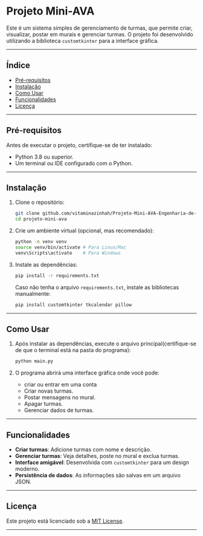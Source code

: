 
# **Projeto Mini-AVA**

Este é um sistema simples de gerenciamento de turmas, que permite criar, visualizar, postar em murais e gerenciar turmas. O projeto foi desenvolvido utilizando a biblioteca `customtkinter` para a interface gráfica.

---

## **Índice**
- [Pré-requisitos](#pré-requisitos)
- [Instalação](#instalação)
- [Como Usar](#como-usar)
- [Funcionalidades](#funcionalidades)
- [Licença](#licença)

---

## **Pré-requisitos**

Antes de executar o projeto, certifique-se de ter instalado:
- Python 3.8 ou superior.
- Um terminal ou IDE configurado com o Python.

---

## **Instalação**

1. Clone o repositório:
   ```bash
   git clone github.com/vitaminazinhah/Projeto-Mini-AVA-Engenharia-de-Software.git
   cd projeto-mini-ava
   ```

2. Crie um ambiente virtual (opcional, mas recomendado):
   ```bash
   python -m venv venv
   source venv/bin/activate # Para Linux/Mac
   venv\Scripts\activate    # Para Windows
   ```

3. Instale as dependências:
   ```bash
   pip install -r requirements.txt
   ```

   Caso não tenha o arquivo `requirements.txt`, instale as bibliotecas manualmente:
   ```bash
   pip install customtkinter tkcalendar pillow
   ```

---

## **Como Usar**

1. Após instalar as dependências, execute o arquivo principal(certifique-se de que o terminal está na pasta do programa):
   ```bash
   python main.py
   ```

2. O programa abrirá uma interface gráfica onde você pode:
   - criar ou entrar em uma conta
   - Criar novas turmas.
   - Postar mensagens no mural.
   - Apagar turmas.
   - Gerenciar dados de turmas.

---

## **Funcionalidades**

- **Criar turmas**: Adicione turmas com nome e descrição.
- **Gerenciar turmas**: Veja detalhes, poste no mural e exclua turmas.
- **Interface amigável**: Desenvolvida com `customtkinter` para um design moderno.
- **Persistência de dados**: As informações são salvas em um arquivo JSON.

---

## **Licença**

Este projeto está licenciado sob a [MIT License](https://opensource.org/licenses/MIT). 

---
